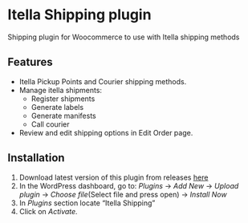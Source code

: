 # Itella Shipping plugin

Shipping plugin for Woocommerce to use with Itella shipping methods

## Features

* Itella Pickup Points and Courier shipping methods.
* Manage itella shipments:
    *   Register shipments 
    *   Generate labels 
    *   Generate manifests
    *   Call courier
* Review and edit shipping options in Edit Order page. 


## Installation

1. Download latest version of this plugin from releases [here](https://github.com/MikeTango30/itella-woocommerce/releases)
2. In the WordPress dashboard, go to:
 *Plugins* -> *Add New* -> *Upload plugin* -> *Choose file*(Select file and press open) -> *Install Now*
3. In *Plugins* section locate “Itella Shipping”
4. Click on *Activate.* 